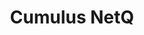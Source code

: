 ---
title: Cumulus NetQ
layout: pdf
product: Cumulus NetQ
type: pdf
bookhidden: true
version: "3.3"
imgData: cumulus-netq
siteSlug: cumulus-netq
pdfhidden: true
---